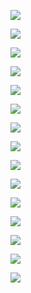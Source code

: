 [![](https://github-readme-stats.vercel.app/api/pin/?username=FayasNoushad&repo=Random-Cats-Photos)](https://github.com/FayasNoushad/Random-Cats-Photos)

[![](https://github-readme-stats.vercel.app/api/pin/?username=FayasNoushad&repo=Telegraph)](https://github.com/FayasNoushad/Telegraph)

[![](https://github-readme-stats.vercel.app/api/pin/?username=FayasNoushad&repo=String-to-Hashtag)](https://github.com/FayasNoushad/String-to-Hashtag)

[![](https://github-readme-stats.vercel.app/api/pin/?username=FayasNoushad&repo=YouTube-Tags)](https://github.com/FayasNoushad/YouTube-Tags)

[![](https://github-readme-stats.vercel.app/api/pin/?username=FayasNoushad&repo=Play-Store-Search)](https://github.com/FayasNoushad/Play-Store-Search)

[![](https://github-readme-stats.vercel.app/api/pin/?username=FayasNoushad&repo=YouTube-Search)](https://github.com/FayasNoushad/YouTube-Search)

[![](https://github-readme-stats.vercel.app/api/pin/?username=FayasNoushad&repo=Pet-Names)](https://github.com/FayasNoushad/Pet-Names)

[![](https://github-readme-stats.vercel.app/api/pin/?username=FayasNoushad&repo=Animal-Facts)](https://github.com/FayasNoushad/Animal-Facts)

[![](https://github-readme-stats.vercel.app/api/pin/?username=FayasNoushad&repo=Jokes)](https://github.com/FayasNoushad/Jokes)

[![](https://github-readme-stats.vercel.app/api/pin/?username=FayasNoushad&repo=Country-Info)](https://github.com/FayasNoushad/Country-Info)

[![](https://github-readme-stats.vercel.app/api/pin/?username=FayasNoushad&repo=Corona-Info)](https://github.com/FayasNoushad/Corona-Info)

[![](https://github-readme-stats.vercel.app/api/pin/?username=FayasNoushad&repo=Profile-Views-Hack)](https://github.com/FayasNoushad/Profile-Views-Hack)

[![](https://github-readme-stats.vercel.app/api/pin/?username=FayasNoushad&repo=High-School-ICT)](https://github.com/FayasNoushad/High-School-ICT)

[![](https://github-readme-stats.vercel.app/api/pin/?username=FayasNoushad&repo=Account-Create-Python)](https://github.com/FayasNoushad/Account-Create-Python)

[![](https://github-readme-stats.vercel.app/api/pin/?username=FayasNoushad&repo=QR-Code)](https://github.com/FayasNoushad/QR-Code)

